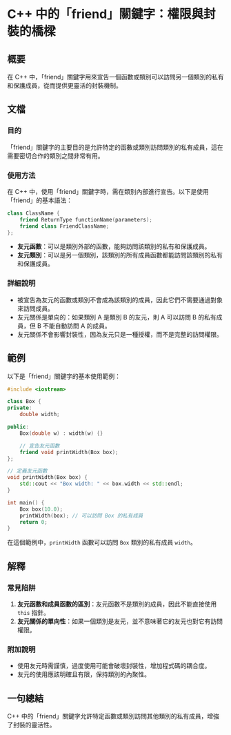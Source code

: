 <!--
Meta Description: # C++ 中的「friend」關鍵字：權限與封裝的橋樑 ## 概要 在 C++ 中，「friend」關鍵字用來宣告一個函數或類別可以訪問另一個類別的私有和保護成員，從而提供更靈活的封裝機制。 ## 文檔 ### 目的 「friend」關鍵字的主要目的是允許特定的函數或類別訪問類別的私有成員，這在需...
Meta Keywords: box, friend, width, printwidth, class
-->

# C++ 中的「friend」關鍵字：權限與封裝的橋樑

## 概要
在 C++ 中，「friend」關鍵字用來宣告一個函數或類別可以訪問另一個類別的私有和保護成員，從而提供更靈活的封裝機制。

## 文檔
### 目的
「friend」關鍵字的主要目的是允許特定的函數或類別訪問類別的私有成員，這在需要密切合作的類別之間非常有用。

### 使用方法
在 C++ 中，使用「friend」關鍵字時，需在類別內部進行宣告。以下是使用「friend」的基本語法：

```cpp
class ClassName {
    friend ReturnType functionName(parameters);
    friend class FriendClassName;
};
```

- **友元函數**：可以是類別外部的函數，能夠訪問該類別的私有和保護成員。
- **友元類別**：可以是另一個類別，該類別的所有成員函數都能訪問該類別的私有和保護成員。

### 詳細說明
- 被宣告為友元的函數或類別不會成為該類別的成員，因此它們不需要通過對象來訪問成員。
- 友元關係是單向的：如果類別 A 是類別 B 的友元，則 A 可以訪問 B 的私有成員，但 B 不能自動訪問 A 的成員。
- 友元關係不會影響封裝性，因為友元只是一種授權，而不是完整的訪問權限。

## 範例
以下是「friend」關鍵字的基本使用範例：

```cpp
#include <iostream>

class Box {
private:
    double width;

public:
    Box(double w) : width(w) {}

    // 宣告友元函數
    friend void printWidth(Box box);
};

// 定義友元函數
void printWidth(Box box) {
    std::cout << "Box width: " << box.width << std::endl;
}

int main() {
    Box box(10.0);
    printWidth(box); // 可以訪問 Box 的私有成員
    return 0;
}
```

在這個範例中，`printWidth` 函數可以訪問 `Box` 類別的私有成員 `width`。

## 解釋
### 常見陷阱
1. **友元函數和成員函數的區別**：友元函數不是類別的成員，因此不能直接使用 `this` 指針。
2. **友元關係的單向性**：如果一個類別是友元，並不意味著它的友元也對它有訪問權限。

### 附加說明
- 使用友元時需謹慎，過度使用可能會破壞封裝性，增加程式碼的耦合度。
- 友元的使用應該明確且有限，保持類別的內聚性。

## 一句總結
C++ 中的「friend」關鍵字允許特定函數或類別訪問其他類別的私有成員，增強了封裝的靈活性。